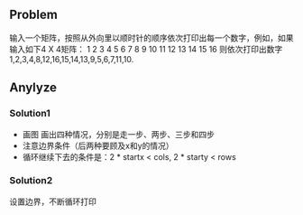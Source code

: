 ## Problem
输入一个矩阵，按照从外向里以顺时针的顺序依次打印出每一个数字，例如，如果输入如下4 X 4矩阵： 1 2 3 4 5 6 7 8 9 10 11 12 13 14 15 16 则依次打印出数字1,2,3,4,8,12,16,15,14,13,9,5,6,7,11,10.

## Anylyze
### Solution1
- 画图
画出四种情况，分别是走一步、两步、三步和四步
- 注意边界条件（后两种要顾及x和y的情况）
- 循环继续下去的条件是：2 * startx < cols, 2 * starty < rows

### Solution2
设置边界，不断循环打印